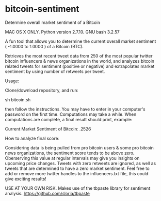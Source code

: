 # bitcoin-sentiment
Determine overall market sentiment of a Bitcoin

MAC OS X ONLY. Python version 2.7.10. GNU bash 3.2.57

A fun tool that allows you to determine the current overall market sentiment ( -1.0000 to 1.0000 ) of a Bitcoin (BTC).

Retrieves the most recent tweet data from 250 of the most popular twitter bitcoin influencers & news organizations in the world, and analyzes bitcoin related tweets for sentiment (positive or negative) and extrapolates market sentiment by using number of retweets per tweet.

Usage:

Clone/download repository, and run:

sh bitcoin.sh

then follow the instructions. You may have to enter in your computer's password on the first time. Computations may take a while. When computations are complete, a final result should print, example:

Current Market Sentiment of Bitcoin: .2526

How to analyze final score:

Considering data is being pulled from pro bitcoin users & some pro bitcoin news organizations, the sentiment score tends to be above zero. Oberserving this value at regular intervals may give you insights on upcoming price changes. Tweets with zero retweets are ignored, as well as tweets that are determined to have a zero market sentiment. Feel free to add or remove more twitter handles to the influencers.txt file, this could give exciting results!

USE AT YOUR OWN RISK. Makes use of the tbpaste library for sentiment analysis. https://github.com/sloria/tbpaste
